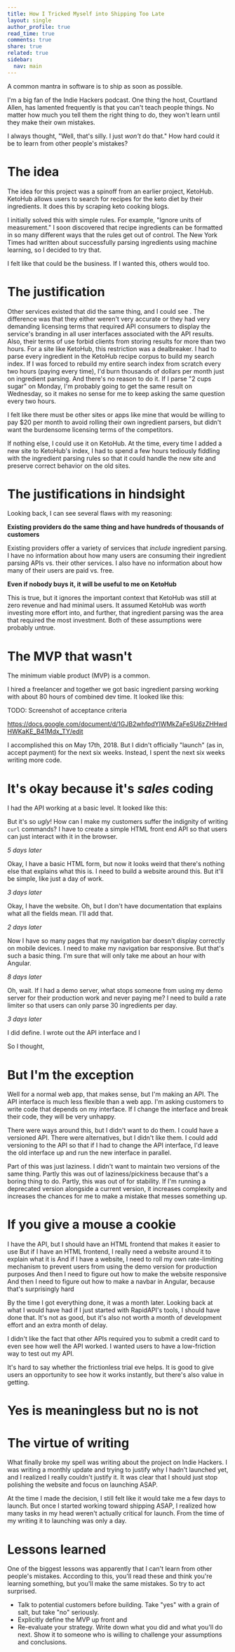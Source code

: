 ```yaml
---
title: How I Tricked Myself into Shipping Too Late
layout: single
author_profile: true
read_time: true
comments: true
share: true
related: true
sidebar:
  nav: main
---
```


A common mantra in software is to ship as soon as possible.

I'm a big fan of the Indie Hackers podcast. One thing the host, Courtland Allen, has lamented frequently is that you can't teach people things. No matter how much you tell them the right thing to do, they won't learn until they make their own mistakes.

I always thought, "Well, that's silly. I just *won't* do that." How hard could it be to learn from other people's mistakes?

# The idea

The idea for this project was a spinoff from an earlier project, KetoHub. KetoHub allows users to search for recipes for the keto diet by their ingredients. It does this by scraping keto cooking blogs.

I initially solved this with simple rules. For example, "Ignore units of measurement." I soon discovered that recipe ingredients can be formatted in so many different ways that the rules get out of control. The New York Times had written about successfully parsing ingredients using machine learning, so I decided to try that.

I felt like that could be the business. If I wanted this, others would too.

# The justification

Other services existed that did the same thing, and I could see . The difference was that they either weren't very accurate or they had very demanding licensing terms that required API consumers to display the service's branding in all user interfaces associated with the API results. Also, their terms of use forbid clients from storing results for more than two hours. For a site like KetoHub, this restriction was a dealbreaker. I had to parse every ingredient in the KetoHub recipe corpus to build my search index. If I was forced to rebuild my entire search index from scratch every two hours (paying every time), I'd burn thousands of dollars per month just on ingredient parsing. And there's no reason to do it. If I parse "2 cups sugar" on Monday, I'm probably going to get the same result on Wednesday, so it makes no sense for me to keep asking the same question every two hours.

I felt like there must be other sites or apps like mine that would be willing to pay $20 per month to avoid rolling their own ingredient parsers, but didn't want the burdensome licensing terms of the competitors.

If nothing else, I could use it on KetoHub. At the time, every time I added a new site to KetoHub's index, I had to spend a few hours tediously fiddling with the ingredient parsing rules so that it could handle the new site and preserve correct behavior on the old sites.

# The justifications in hindsight

Looking back, I can see several flaws with my reasoning:

**Existing providers do the same thing and have hundreds of thousands of customers**

Existing providers offer a variety of services that *include* ingredient parsing. I have no information about how many users are consuming their ingredient parsing APIs vs. their other services. I also have no information about how many of their users are paid vs. free.

**Even if nobody buys it, it will be useful to me on KetoHub**

This is true, but it ignores the important context that KetoHub was still at zero revenue and had minimal users. It assumed KetoHub was *worth* investing more effort into, and further, that ingredient parsing was the area that required the most investment. Both of these assumptions were probably untrue.

# The MVP that wasn't

The minimum viable product (MVP) is a common.

I hired a freelancer and together we got basic ingredient parsing working with about 80 hours of combined dev time. It looked like this:

TODO: Screenshot of acceptance criteria

https://docs.google.com/document/d/1GJB2whfpdYlWMkZaFeSU6zZHHwdHWKaKE_B41Mdx_TY/edit

I accomplished this on May 17th, 2018. But I didn't officially "launch" (as in, accept payment) for the next six weeks. Instead, I spent the next six weeks writing more code.

# It's okay because it's *sales* coding

I had the API working at a basic level. It looked like this:

But it's so *ugly*! How can I make my customers suffer the indignity of writing `curl` commands? I have to create a simple HTML front end API so that users can just interact with it in the browser.

*5 days later*

Okay, I have a basic HTML form, but now it looks weird that there's nothing else that explains what this is. I need to build a website around this. But it'll be simple, like just a day of work.

*3 days later*

Okay, I have the website. Oh, but I don't have documentation that explains what all the fields mean. I'll add that.

*2 days later*

Now I have so many pages that my navigation bar doesn't display correctly on mobile devices. I need to make my navigation bar responsive. But that's such a basic thing. I'm sure that will only take me about an hour with Angular.

*8 days later*

Oh, wait. If I had a demo server, what stops someone from using my demo server for their production work and never paying me? I need to build a rate limiter so that users can only parse 30 ingredients per day.

*3 days later*

I did define. I wrote out the API interface and I 



So I thought,

# But I'm the exception

Well for a normal web app, that makes sense, but I'm making an API. The API interface is much less flexible than a web app. I'm asking customers to write code that depends on my interface. If I change the interface and break their code, they will be very unhappy.

There were ways around this, but I didn't want to do them. I could have a versioned API. There were alternatives, but I didn't like them. I could add versioning to the API so that if I had to change the API interface, I'd leave the old interface up and run the new interface in parallel.

Part of this was just laziness. I didn't want to maintain two versions of the same thing. Partly this was out of laziness/pickiness because that's a boring thing to do. Partly, this was out of for stability. If I'm running a deprecated version alongside a current version, it increases complexity and increases the chances for me to make a mistake that messes something up.

# If you give a mouse a cookie

I have the API, but I should have an HTML frontend that makes it easier to use
But if I have an HTML frontend, I really need a website around it to explain what it is
And if I have a website, I need to roll my own rate-limiting mechanism to prevent users from using the demo version for production purposes
And then I need to figure out how to make the website responsive
And then I need to figure out how to make a navbar in Angular, because that's surprisingly hard

By the time I got everything done, it was a month later. Looking back at what I would have had if I just started with RapidAPI's tools, I should have done that. It's not as good, but it's also not worth a month of development effort and an extra month of delay.

I didn't like the fact that other APIs required you to submit a credit card to even see how well the API worked. I wanted users to have a low-friction way to test out my API.

It's hard to say whether the frictionless trial eve helps. It is good to give users an opportunity to see how it works instantly, but there's also value in getting.

# Yes is meaningless but no is not

# The virtue of writing

What finally broke my spell was writing about the project on Indie Hackers. I was writing a monthly update and trying to justify why I hadn't launched yet, and I realized I really couldn't justify it. It was clear that I should just stop polishing the website and focus on launching ASAP.

At the time I made the decision, I still felt like it would take me a few days to launch. But once I started working toward shipping ASAP, I realized how many tasks in my head weren't actually critical for launch. From the time of my writing it to launching was only a day.

# Lessons learned

One of the biggest lessons was apparently that I can't learn from other people's mistakes. According to this, you'll read these and think you're learning something, but you'll make the same mistakes. So try to act surprised.

* Talk to potential customers before building. Take "yes" with a grain of salt, but take "no" seriously.
* Explicitly define the MVP up front and 
* Re-evaluate your strategy. Write down what you did and what you'll do next. Show it to someone who is willing to challenge your assumptions and conclusions.